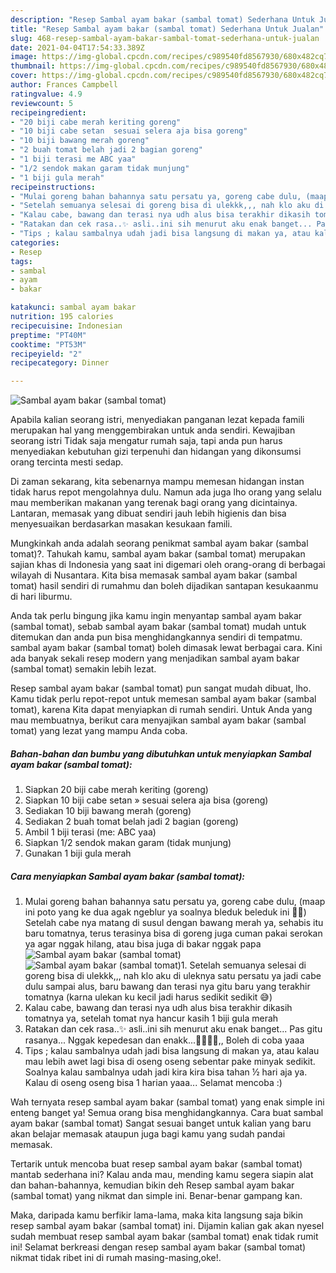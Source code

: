 ```yaml
---
description: "Resep Sambal ayam bakar (sambal tomat) Sederhana Untuk Jualan"
title: "Resep Sambal ayam bakar (sambal tomat) Sederhana Untuk Jualan"
slug: 468-resep-sambal-ayam-bakar-sambal-tomat-sederhana-untuk-jualan
date: 2021-04-04T17:54:33.389Z
image: https://img-global.cpcdn.com/recipes/c989540fd8567930/680x482cq70/sambal-ayam-bakar-sambal-tomat-foto-resep-utama.jpg
thumbnail: https://img-global.cpcdn.com/recipes/c989540fd8567930/680x482cq70/sambal-ayam-bakar-sambal-tomat-foto-resep-utama.jpg
cover: https://img-global.cpcdn.com/recipes/c989540fd8567930/680x482cq70/sambal-ayam-bakar-sambal-tomat-foto-resep-utama.jpg
author: Frances Campbell
ratingvalue: 4.9
reviewcount: 5
recipeingredient:
- "20 biji cabe merah keriting goreng"
- "10 biji cabe setan  sesuai selera aja bisa goreng"
- "10 biji bawang merah goreng"
- "2 buah tomat belah jadi 2 bagian goreng"
- "1 biji terasi me ABC yaa"
- "1/2 sendok makan garam tidak munjung"
- "1 biji gula merah"
recipeinstructions:
- "Mulai goreng bahan bahannya satu persatu ya, goreng cabe dulu, (maap ini poto yang ke dua agak ngeblur ya soalnya bleduk beleduk ini 🙏🏻) Setelah cabe nya matang di susul dengan bawang merah ya, sehabis itu baru tomatnya, terus terasinya bisa di goreng juga cuman pakai serokan ya agar nggak hilang, atau bisa juga di bakar nggak papa"
- "Setelah semuanya selesai di goreng bisa di ulekkk,,, nah klo aku di uleknya satu persatu ya jadi cabe dulu sampai alus, baru bawang dan terasi nya gitu baru yang terakhir tomatnya (karna ulekan ku kecil jadi harus sedikit sedikit 😅)"
- "Kalau cabe, bawang dan terasi nya udh alus bisa terakhir dikasih tomatnya ya, setelah tomat nya hancur kasih 1 biji gula merah"
- "Ratakan dan cek rasa..✨ asli..ini sih menurut aku enak banget... Pas gitu rasanya... Nggak kepedesan dan enakk...👍🏻👍🏻,, Boleh di coba yaaa"
- "Tips ; kalau sambalnya udah jadi bisa langsung di makan ya, atau kalau mau lebih awet lagi bisa di oseng oseng sebentar pake minyak sedikit. Soalnya kalau sambalnya udah jadi kira kira bisa tahan ½ hari aja ya. Kalau di oseng oseng bisa 1 harian yaaa... Selamat mencoba :)"
categories:
- Resep
tags:
- sambal
- ayam
- bakar

katakunci: sambal ayam bakar 
nutrition: 195 calories
recipecuisine: Indonesian
preptime: "PT40M"
cooktime: "PT53M"
recipeyield: "2"
recipecategory: Dinner

---
```



![Sambal ayam bakar (sambal tomat)](https://img-global.cpcdn.com/recipes/c989540fd8567930/680x482cq70/sambal-ayam-bakar-sambal-tomat-foto-resep-utama.jpg)

Apabila kalian seorang istri, menyediakan panganan lezat kepada famili merupakan hal yang menggembirakan untuk anda sendiri. Kewajiban seorang istri Tidak saja mengatur rumah saja, tapi anda pun harus menyediakan kebutuhan gizi terpenuhi dan hidangan yang dikonsumsi orang tercinta mesti sedap.

Di zaman  sekarang, kita sebenarnya mampu memesan hidangan instan tidak harus repot mengolahnya dulu. Namun ada juga lho orang yang selalu mau memberikan makanan yang terenak bagi orang yang dicintainya. Lantaran, memasak yang dibuat sendiri jauh lebih higienis dan bisa menyesuaikan berdasarkan masakan kesukaan famili. 



Mungkinkah anda adalah seorang penikmat sambal ayam bakar (sambal tomat)?. Tahukah kamu, sambal ayam bakar (sambal tomat) merupakan sajian khas di Indonesia yang saat ini digemari oleh orang-orang di berbagai wilayah di Nusantara. Kita bisa memasak sambal ayam bakar (sambal tomat) hasil sendiri di rumahmu dan boleh dijadikan santapan kesukaanmu di hari liburmu.

Anda tak perlu bingung jika kamu ingin menyantap sambal ayam bakar (sambal tomat), sebab sambal ayam bakar (sambal tomat) mudah untuk ditemukan dan anda pun bisa menghidangkannya sendiri di tempatmu. sambal ayam bakar (sambal tomat) boleh dimasak lewat berbagai cara. Kini ada banyak sekali resep modern yang menjadikan sambal ayam bakar (sambal tomat) semakin lebih lezat.

Resep sambal ayam bakar (sambal tomat) pun sangat mudah dibuat, lho. Kamu tidak perlu repot-repot untuk memesan sambal ayam bakar (sambal tomat), karena Kita dapat menyiapkan di rumah sendiri. Untuk Anda yang mau membuatnya, berikut cara menyajikan sambal ayam bakar (sambal tomat) yang lezat yang mampu Anda coba.

<!--inarticleads1-->

##### Bahan-bahan dan bumbu yang dibutuhkan untuk menyiapkan Sambal ayam bakar (sambal tomat):

1. Siapkan 20 biji cabe merah keriting (goreng)
1. Siapkan 10 biji cabe setan » sesuai selera aja bisa (goreng)
1. Sediakan 10 biji bawang merah (goreng)
1. Sediakan 2 buah tomat belah jadi 2 bagian (goreng)
1. Ambil 1 biji terasi (me: ABC yaa)
1. Siapkan 1/2 sendok makan garam (tidak munjung)
1. Gunakan 1 biji gula merah




<!--inarticleads2-->

##### Cara menyiapkan Sambal ayam bakar (sambal tomat):

1. Mulai goreng bahan bahannya satu persatu ya, goreng cabe dulu, (maap ini poto yang ke dua agak ngeblur ya soalnya bleduk beleduk ini 🙏🏻) Setelah cabe nya matang di susul dengan bawang merah ya, sehabis itu baru tomatnya, terus terasinya bisa di goreng juga cuman pakai serokan ya agar nggak hilang, atau bisa juga di bakar nggak papa
<img src="https://img-global.cpcdn.com/steps/d35a0b0ebec0dc35/160x128cq70/sambal-ayam-bakar-sambal-tomat-langkah-memasak-1-foto.jpg" alt="Sambal ayam bakar (sambal tomat)"><img src="https://img-global.cpcdn.com/steps/c8a6108cfab811a1/160x128cq70/sambal-ayam-bakar-sambal-tomat-langkah-memasak-1-foto.jpg" alt="Sambal ayam bakar (sambal tomat)">1. Setelah semuanya selesai di goreng bisa di ulekkk,,, nah klo aku di uleknya satu persatu ya jadi cabe dulu sampai alus, baru bawang dan terasi nya gitu baru yang terakhir tomatnya (karna ulekan ku kecil jadi harus sedikit sedikit 😅)
1. Kalau cabe, bawang dan terasi nya udh alus bisa terakhir dikasih tomatnya ya, setelah tomat nya hancur kasih 1 biji gula merah
1. Ratakan dan cek rasa..✨ asli..ini sih menurut aku enak banget... Pas gitu rasanya... Nggak kepedesan dan enakk...👍🏻👍🏻,, Boleh di coba yaaa
1. Tips ; kalau sambalnya udah jadi bisa langsung di makan ya, atau kalau mau lebih awet lagi bisa di oseng oseng sebentar pake minyak sedikit. Soalnya kalau sambalnya udah jadi kira kira bisa tahan ½ hari aja ya. Kalau di oseng oseng bisa 1 harian yaaa... Selamat mencoba :)




Wah ternyata resep sambal ayam bakar (sambal tomat) yang enak simple ini enteng banget ya! Semua orang bisa menghidangkannya. Cara buat sambal ayam bakar (sambal tomat) Sangat sesuai banget untuk kalian yang baru akan belajar memasak ataupun juga bagi kamu yang sudah pandai memasak.

Tertarik untuk mencoba buat resep sambal ayam bakar (sambal tomat) mantab sederhana ini? Kalau anda mau, mending kamu segera siapin alat dan bahan-bahannya, kemudian bikin deh Resep sambal ayam bakar (sambal tomat) yang nikmat dan simple ini. Benar-benar gampang kan. 

Maka, daripada kamu berfikir lama-lama, maka kita langsung saja bikin resep sambal ayam bakar (sambal tomat) ini. Dijamin kalian gak akan nyesel sudah membuat resep sambal ayam bakar (sambal tomat) enak tidak rumit ini! Selamat berkreasi dengan resep sambal ayam bakar (sambal tomat) nikmat tidak ribet ini di rumah masing-masing,oke!.

